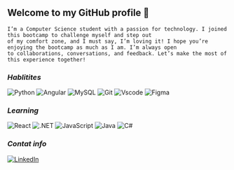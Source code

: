 ## Welcome to my GitHub profile 🤍 

```
I’m a Computer Science student with a passion for technology. I joined this bootcamp to challenge myself and step out
of my comfort zone, and I must say, I’m loving it! I hope you’re enjoying the bootcamp as much as I am. I’m always open
to collaborations, conversations, and feedback. Let’s make the most of this experience together!
```

### _Hablitites_

![Python](https://img.shields.io/badge/python-FFC0CB?style=for-the-badge&logo=python&logoColor=)                ![Angular](https://img.shields.io/badge/Angular-FFC0CB?style=for-the-badge&logo=angular&logoColor=red)
![MySQL](https://img.shields.io/badge/MySQL-FFC0CB?style=for-the-badge&logo=mysql&logoColor=black)
![Git](https://img.shields.io/badge/GIT-FFC0CB?style=for-the-badge&logo=git&logoColor=white)
![Vscode](https://img.shields.io/badge/Vscode-FFC0CB?style=for-the-badge&logo=visual-studio-code&logoColor=white)
![Figma](https://img.shields.io/badge/Figma-FFC0CB?style=for-the-badge&logo=figma&logoColor=figma)


### _Learning_ 
![React](https://img.shields.io/badge/React-20232A?style=for-the-badge&logo=react&logoColor=61DAFB)
![.NET](https://img.shields.io/badge/.NET-5C2D91?style=for-the-badge&logo=.net&logoColor=white)
![JavaScript](https://img.shields.io/badge/JavaScript-F7DF1E?style=for-the-badge&logo=javascript&logoColor=black)
![Java](https://img.shields.io/badge/java-%23ED8B00.svg?style=for-the-badge&logo=openjdk&logoColor=white)
![C#](https://img.shields.io/badge/C%23-239120?style=for-the-badge&logo=c-sharp&logoColor=white)


### _Contat info_ 

 [![LinkedIn](https://img.shields.io/badge/LinkedIn-0077B5?style=for-the-badge&logo=linkedin&logoColor=white)](www.linkedin.com/in/julia-schivinscki)



